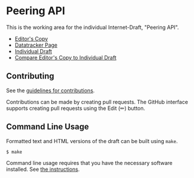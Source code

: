 # Peering API

This is the working area for the individual Internet-Draft, "Peering API".

* [Editor's Copy](https://bgp.github.io/draft-ietf-peering-api/#go.draft-peering-api-ramseyer-protocol.html)
* [Datatracker Page](https://datatracker.ietf.org/doc/draft-peering-api-ramseyer-protocol)
* [Individual Draft](https://datatracker.ietf.org/doc/html/draft-peering-api-ramseyer-protocol)
* [Compare Editor's Copy to Individual Draft](https://bgp.github.io/draft-ietf-peering-api/#go.draft-peering-api-ramseyer-protocol.diff)


## Contributing

See the
[guidelines for contributions](https://github.com/bgp/draft-ietf-peering-api/blob//CONTRIBUTING.md).

Contributions can be made by creating pull requests.
The GitHub interface supports creating pull requests using the Edit (✏) button.


## Command Line Usage

Formatted text and HTML versions of the draft can be built using `make`.

```sh
$ make
```

Command line usage requires that you have the necessary software installed.  See
[the instructions](https://github.com/martinthomson/i-d-template/blob/main/doc/SETUP.md).

